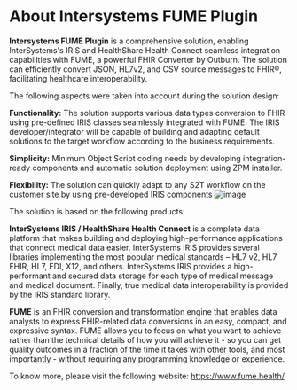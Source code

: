# About Intersystems FUME Plugin

**Intersystems FUME Plugin** is a comprehensive solution, enabling InterSystems's IRIS and HealthShare Health Connect seamless integration capabilities with FUME, a powerful FHIR Converter by Outburn. The solution can efficiently convert JSON, HL7v2, and  CSV source messages to FHIR®, facilitating healthcare interoperability. 

The following aspects were taken into account during the solution design:

**Functionality:**  The solution supports various data types conversion to FHIR using pre-defined IRIS classes seamlessly integrated with FUME. The IRIS developer/integrator will be capable of building and adapting default solutions to the target workflow according to the business requirements.

**Simplicity:** Minimum Object Script coding needs by developing integration-ready components and automatic solution deployment using ZPM installer.

**Flexibility:** The solution can quickly adapt to any S2T workflow on the customer site by using pre-developed IRIS components
![image](https://github.com/Outburn-IL/foob-docs/assets/86924495/1a15cb66-4de2-4e1f-87bf-443db08306a2)


The solution is based on the following products: 

**InterSystems IRIS / HealthShare Health Connect** is a complete data platform that makes building and deploying high-performance applications
that connect medical data easier. InterSystems IRIS provides several libraries implementing the most popular medical standards – HL7 v2, HL7 FHIR, HL7, EDI, X12, and others. 
InterSystems IRIS provides a high-performant and secured data storage for each type of medical message and medical document. 
Finally, true medical data interoperability is provided by the IRIS standard library.

**FUME** is an FHIR conversion and transformation engine that enables data analysts to express FHIR-related data conversions in an easy, 
compact, and expressive syntax. FUME allows you to focus on what you want to achieve rather than the technical details of how 
you will achieve it - so you can get quality outcomes in a fraction of the time it takes with other tools, 
and most importantly - without requiring any programming knowledge or experience. 

To know more, please visit the following website: https://www.fume.health/


